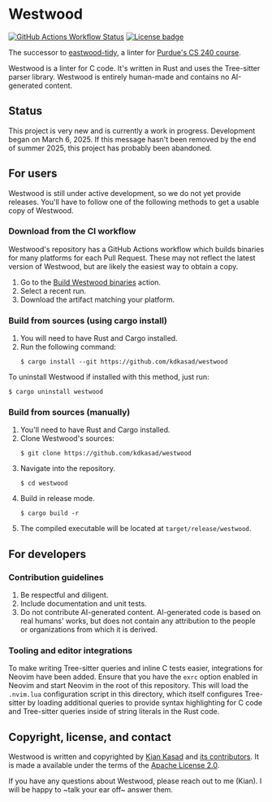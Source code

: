 # Westwood

[![GitHub Actions Workflow Status](https://img.shields.io/github/actions/workflow/status/kdkasad/westwood/ci.yml?logo=github&label=CI)](https://github.com/kdkasad/westwood/actions/workflows/ci.yml)
[![License badge](https://img.shields.io/github/license/kdkasad/westwood?color=blue)](https://github.com/kdkasad/westwood/blob/master/LICENSE)

The successor to [eastwood-tidy], a linter for [Purdue's CS 240 course][cs240].

[eastwood-tidy]: https://github.com/novafacing/eastwood-tidy
[cs240]: https://www.cs.purdue.edu/academic-programs/courses/canonical/cs240.html

Westwood is a linter for C code. It's written in Rust and uses the Tree-sitter
parser library. Westwood is entirely human-made and contains no AI-generated
content.

## Status

This project is very new and is currently a work in progress.
Development began on March 6, 2025.
If this message hasn't been removed by the end of summer 2025, this project has
probably been abandoned.

## For users

Westwood is still under active development, so we do not yet provide releases.
You'll have to follow one of the following methods to get a usable copy of Westwood.

### Download from the CI workflow

Westwood's repository has a GitHub Actions workflow which builds binaries for
many platforms for each Pull Request. These may not reflect the latest version
of Westwood, but are likely the easiest way to obtain a copy.

1. Go to the [Build Westwood binaries][build.yml] action.
2. Select a recent run.
3. Download the artifact matching your platform.

[build.yml]: https://github.com/kdkasad/westwood/actions/workflows/build.yml

### Build from sources (using cargo install)

1. You will need to have Rust and Cargo installed.
2. Run the following command:
   ```
   $ cargo install --git https://github.com/kdkasad/westwood
   ```

To uninstall Westwood if installed with this method, just run:
```
$ cargo uninstall westwood
```

### Build from sources (manually)

1. You'll need to have Rust and Cargo installed.
2. Clone Westwood's sources:
   ```
   $ git clone https://github.com/kdkasad/westwood
   ```
3. Navigate into the repository.
   ```
   $ cd westwood
   ```
4. Build in release mode.
   ```
   $ cargo build -r
   ```
5. The compiled executable will be located at `target/release/westwood`.


## For developers

### Contribution guidelines

1. Be respectful and diligent.
2. Include documentation and unit tests.
3. Do not contribute AI-generated content. AI-generated code is based on real
   humans' works, but does not contain any attribution to the people or
   organizations from which it is derived.

### Tooling and editor integrations

To make writing Tree-sitter queries and inline C tests easier, integrations for
Neovim have been added. Ensure that you have the `exrc` option enabled in Neovim
and start Neovim in the root of this repository. This will load the `.nvim.lua`
configuration script in this directory, which itself configures Tree-sitter by
loading additional queries to provide syntax highlighting for C code and
Tree-sitter queries inside of string literals in the Rust code.


## Copyright, license, and contact

Westwood is written and copyrighted by [Kian Kasad] and
[its contributors].
It is made a available under the terms of the [Apache License 2.0](LICENSE).

If you have any questions about Westwood, please reach out to me (Kian).
I will be happy to ~talk your ear off~ answer them.

[Kian Kasad]: https://github.com/kdkasad
[its contributors]: https://github.com/kdkasad/westwood/graphs/contributors
